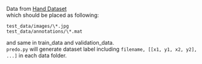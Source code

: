 Data from [Hand Dataset](http://www.robots.ox.ac.uk/~vgg/data/hands/)   
which should be placed as following:    
```
test_data/images/\*.jpg  
test_data/annotations/\*.mat
```
and same in train_data and validation_data.     
`predo.py` will generate dataset label including `filename, [[x1, y1, x2, y2], ...]` in each data folder.   
